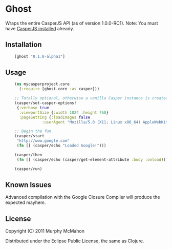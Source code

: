 # Ghost

Wraps the entire CasperJS API (as of version 1.0.0-RC1). Note: You must have [CasperJS
installed](http://casperjs.org/installation.html) already.

## Installation

```clojure
    [ghost "0.1.0-alpha1"]
```

## Usage

```clojure
    (ns mycasperproject.core
      (:require [ghost.core :as casper]))

    ;; Totally optional, otherwise a vanilla Casper instance is create()ed for you
    (casper/set-casper-options!
     {:verbose true
      :viewportSize {:width 1024 :height 768}
      :pageSetting {:loadImages false
      		    :userAgent "Mozilla/5.0 (X11; Linux x86_64) AppleWebKit/536.11 (KHTML, like Gecko) Lambdarat/23.0.1062.57"}})

    ;; Begin the fun
    (casper/start
     "http://www.google.com"
     (fn [] (casper/echo "Loaded Google!")))

    (casper/then
     (fn [] (casper/echo (casper/get-element-attribute :body :onload))))

    (casper/run)
```

## Known Issues

Advanced compilation with the Google Closure Compiler will produce the expected mayhem.

## License

Copyright (C) 2011 Murphy McMahon

Distributed under the Eclipse Public License, the same as Clojure.
